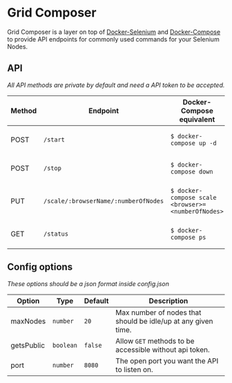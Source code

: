 # Grid Composer
Grid Composer is a layer on top of [Docker-Selenium](https://github.com/SeleniumHQ/docker-selenium) and [Docker-Compose](https://docs.docker.com/compose/) to provide API endpoints for commonly used commands for your Selenium Nodes.


## API
_All API methods are private by default and need a API token to be accepted._

| Method | Endpoint | Docker-Compose equivalent | Description |
| ---- | ----------- | ----------- | ----------- |
| POST | `/start` | `$ docker-compose up -d` | boot up docker containers. |
| POST | `/stop` | `$ docker-compose down` | shutdown docker containers. |
| PUT | `/scale/:browserName/:numberOfNodes` | `$ docker-compose scale <browser>=<numberOfNodes>` | Scale up a specific browser node. |
| GET | `/status` | `$ docker-compose ps` | get info on node containers. |

## Config options
_These options should be a json format inside config.json_

| Option | Type | Default | Description |
| ---- | ----------- | ----------- | ----------- |
| maxNodes | `number` | `20` | Max number of nodes that should be idle/up at any given time. |
| getsPublic | `boolean` | `false` | Allow `GET` methods to be accessible without api token. |
| port | `number` | `8080` | The open port you want the API to listen on. |






